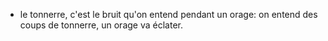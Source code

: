 - le tonnerre, c'est le bruit qu'on entend pendant un orage: on entend des coups de tonnerre, un orage va éclater.